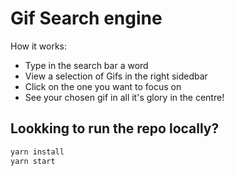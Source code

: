 # Gif Search engine

How it works:

- Type in the search bar a word
- View a selection of Gifs in the right sidedbar
- Click on the one you want to focus on
- See your chosen gif in all it's glory in the centre!

## Lookking to run the repo locally?

```bash
yarn install
yarn start
```
